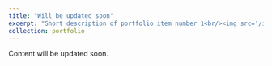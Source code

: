 ```yaml
---
title: "Will be updated soon"
excerpt: "Short description of portfolio item number 1<br/><img src='/images/500x300.png'>"
collection: portfolio
---
```


Content will be updated soon. 
